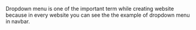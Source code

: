 Dropdown menu is one of the important term while creating website because in every website you can see the the example of dropdown menu in navbar.
